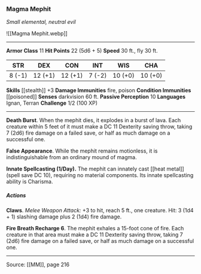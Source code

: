 ### Magma Mephit
_Small elemental, neutral evil_

![[Magma Mephit.webp]]




---

**Armor Class** 11
**Hit Points** 22 (5d6 + 5)
**Speed** 30 ft., fly 30 ft.

| STR     | DEX     | CON     | INT     | WIS     | CHA     |
|---------|---------|---------|---------|---------|---------|
| 8 (-1) | 12 (+1) | 12 (+1) | 7 (-2) | 10 (+0) | 10 (+0) |

**Skills** [[stealth]] +3
**Damage Immunities** fire, poison
**Condition Immunities** [[poisoned]]
**Senses** darkvision 60 ft.
**Passive Perception** 10
**Languages** Ignan, Terran
**Challenge** 1/2 (100 XP)

---

**Death Burst**. When the mephit dies, it explodes in a burst of lava. Each creature within 5 feet of it must make a DC 11 Dexterity saving throw, taking 7 (2d6) fire damage on a failed save, or half as much damage on a successful one.

**False Appearance**. While the mephit remains motionless, it is indistinguishable from an ordinary mound of magma.

**Innate Spellcasting (1/Day).** The mephit can innately cast [[heat metal]] (spell save DC 10), requiring no material components. Its innate spellcasting ability is Charisma.

##### Actions
**Claws**. _Melee Weapon Attack:_ +3 to hit, reach 5 ft., one creature. Hit: 3 (1d4 + 1) slashing damage plus 2 (1d4) fire damage.

**Fire Breath Recharge 6**. The mephit exhales a 15-foot cone of fire. Each creature in that area must make a DC 11 Dexterity saving throw, taking 7 (2d6) fire damage on a failed save, or half as much damage on a successful one.


---

Source: [[MM]], page 216